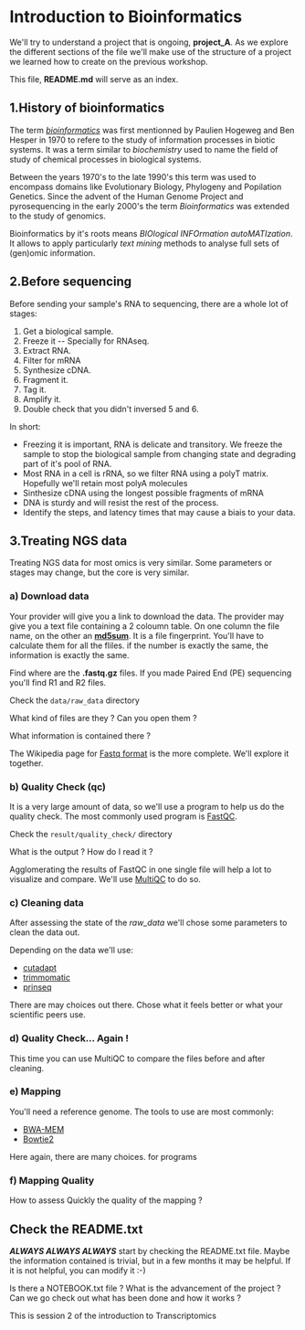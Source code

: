 # Introduction to Bioinformatics

We'll try to understand a project that is ongoing, **project_A**.
As we explore the different sections of the file we'll make use of the structure of a project we learned how to create on the previous workshop.

This file, **README.md** will serve as an index.


## 1.History of bioinformatics

The term [_bioinformatics_](https://en.wikipedia.org/wiki/Bioinformatics) was first mentionned by Paulien Hogeweg and Ben Hesper in 1970 to refere to the study of information processes in biotic systems. It was a term similar to _biochemistry_ used to name the field of study of chemical processes in biological systems. 

Between the years 1970's to the late 1990's this term was used to encompass domains like Evolutionary Biology, Phylogeny and Popilation Genetics. Since the advent of the Human Genome Project and pyrosequencing in the early 2000's the term _Bioinformatics_ was extended to the study of genomics.

Bioinformatics by it's roots means _BIOlogical INFOrmation autoMATIzation_. It allows to apply particularly _text mining_ methods to analyse full sets of (gen)omic information.


## 2.Before sequencing

Before sending your sample's RNA to sequencing, there are a whole lot of stages:

1. Get a biological sample.
2. Freeze it -- Specially for RNAseq.
3. Extract RNA.
4. Filter for mRNA
5. Synthesize cDNA.
6. Fragment it.
7. Tag it.
8. Amplify it.
9. Double check that you didn't inversed 5 and 6.

In short:
* Freezing it is important, RNA is delicate and transitory. We freeze the sample to stop the biological sample from changing state and degrading part of it's pool of RNA.
* Most RNA in a cell is rRNA, so we filter RNA using a polyT matrix. Hopefully we'll retain most polyA molecules
* Sinthesize cDNA using the longest possible fragments of mRNA
* DNA is sturdy and will resist the rest of the process.
* Identify the steps, and latency times that may cause a biais to your data.

## 3.Treating NGS data

Treating NGS data for most omics is very similar. Some parameters or stages may change, but the core is very similar.

### a) Download data

Your provider will give you a link to download the data.
The provider may give you a text file containing a 2 coloumn table. On one column the file name, on the other an [**md5sum**](https://en.wikipedia.org/wiki/Md5sum). It is a file fingerprint. You'll have to calculate them for all the fliles. if the number is exactly the same, the information is exactly the same.

Find where are the **.fastq.gz** files. If you made Paired End (PE) sequencing you'll find R1 and R2 files.

Check the `data/raw_data` directory

What kind of files are they ? Can you open them ?

What information is contained there ? 

The Wikipedia page for [Fastq format](https://en.wikipedia.org/wiki/FASTQ_format) is the more complete. We'll explore it together.

### b) Quality Check (qc)

It is a very large amount of data, so we'll use a program to help us do the quality check.
The most commonly used program is [FastQC](https://www.bioinformatics.babraham.ac.uk/projects/fastqc/).

Check the `result/quality_check/` directory

What is the output ?
How do I read it ?

Agglomerating the results of FastQC in one single file will help a lot to visualize and compare.
We'll use [MultiQC](https://multiqc.info/) to do so.

### c) Cleaning data

After assessing the state of the _raw_data_ we'll chose some parameters to clean the data out.

Depending on the data we'll use:
* [cutadapt](https://cutadapt.readthedocs.io/en/stable/)
* [trimmomatic](http://www.usadellab.org/cms/?page=trimmomatic)
* [prinseq](http://prinseq.sourceforge.net/)

There are may choices out there.
Chose what it feels better or what your scientific peers use. 

### d) Quality Check... Again !

This time you can use MultiQC to compare the files before and after cleaning.

### e) Mapping

You'll need a reference genome. The tools to use are most commonly:
* [BWA-MEM](http://bio-bwa.sourceforge.net/)
* [Bowtie2](http://bowtie-bio.sourceforge.net/bowtie2/manual.shtml)

Here again, there are many choices. for programs

### f) Mapping Quality

How to assess Quickly the quality of the mapping ?


## Check the README.txt

**_ALWAYS ALWAYS ALWAYS_** start by checking the README.txt file.
Maybe the information contained is trivial, but in a few months it may be helpful.
If it is not helpful, you can modify it :-)


Is there a NOTEBOOK.txt file ? What is the advancement of the project ?
Can we go check out what has been done and how it works ?



This is session 2 of the introduction to Transcriptomics

